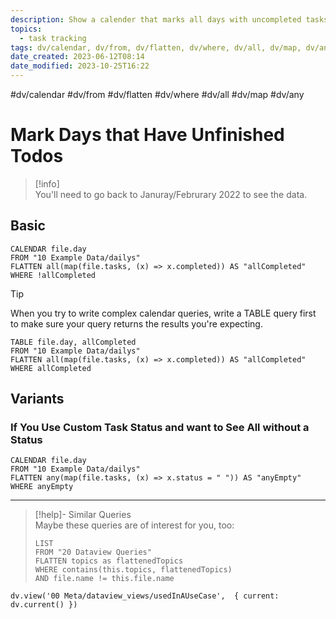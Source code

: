 ```yaml
---
description: Show a calender that marks all days with uncompleted tasks
topics:
  - task tracking
tags: dv/calendar, dv/from, dv/flatten, dv/where, dv/all, dv/map, dv/any
date_created: 2023-06-12T08:14
date_modified: 2023-10-25T16:22
---
```


#dv/calendar #dv/from #dv/flatten #dv/where #dv/all #dv/map #dv/any

# Mark Days that Have Unfinished Todos

> [!info]  
> You'll need to go back to Januray/Februrary 2022 to see the data.

## Basic

```dataview
CALENDAR file.day
FROM "10 Example Data/dailys"
FLATTEN all(map(file.tasks, (x) => x.completed)) AS "allCompleted"
WHERE !allCompleted
```

> [!tip]  
> When you try to write complex calendar queries, write a TABLE query first to make sure your query returns the results you're expecting.

```dataview
TABLE file.day, allCompleted
FROM "10 Example Data/dailys"
FLATTEN all(map(file.tasks, (x) => x.completed)) AS "allCompleted"
WHERE allCompleted
```

## Variants

### If You Use Custom Task Status and want to See All without a Status

```dataview
CALENDAR file.day
FROM "10 Example Data/dailys"
FLATTEN any(map(file.tasks, (x) => x.status = " ")) AS "anyEmpty"
WHERE anyEmpty
```

---

<!-- === end of query page ===  -->

> [!help]- Similar Queries  
> Maybe these queries are of interest for you, too:
> 
> ```dataview
> LIST
> FROM "20 Dataview Queries"
> FLATTEN topics as flattenedTopics
> WHERE contains(this.topics, flattenedTopics)
> AND file.name != this.file.name
> ```

```dataviewjs
dv.view('00 Meta/dataview_views/usedInAUseCase',  { current: dv.current() })
```
